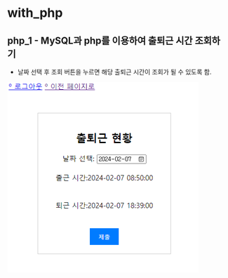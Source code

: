 # with_php

## php_1 - MySQL과 php를 이용하여 출퇴근 시간 조회하기
  - 날짜 선택 후 조회 버튼을 누르면 해당 출퇴근 시간이 조회가 될 수 있도록 함.
  <img src="https://github.com/govHsm/with_php/blob/main/%EC%B6%9C%ED%87%B4%EA%B7%BC%20%EC%8B%9C%EA%B0%84%20%EC%A1%B0%ED%9A%8C.png">

